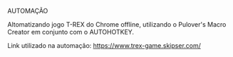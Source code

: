 AUTOMAÇÃO

Altomatizando jogo T-REX do Chrome offline, utilizando o Pulover's Macro Creator
em conjunto com o AUTOHOTKEY.

Link utilizado na automação:
https://www.trex-game.skipser.com/